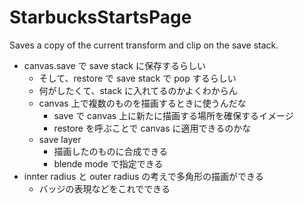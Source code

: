 # StarbucksStartsPage

Saves a copy of the current transform and clip on the save stack.

- canvas.save で save stack に保存するらしい
  - そして、restore で save stack で pop するらしい
  - 何がしたくて、stack に入れてるのかよくわからん
  - canvas 上で複数のものを描画するときに使うんだな
    - save で canvas 上に新たに描画する場所を確保するイメージ
    - restore を呼ぶことで canvas に適用できるのかな
  - save layer
    - 描画したのものに合成できる
    - blende mode で指定できる
- innter radius と outer radius の考えで多角形の描画ができる
  - バッジの表現などをこれでできる
